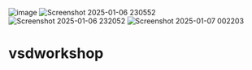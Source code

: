 
![image](https://github.com/user-attachments/assets/7aa4559b-7275-4b6f-a785-f814ab08a4ee)
![Screenshot 2025-01-06 230552](https://github.com/user-attachments/assets/88e9265a-05e7-48b7-ac72-fc3e0e111278)
![Screenshot 2025-01-06 232052](https://github.com/user-attachments/assets/bc2b4665-7d83-456d-a608-ff39549658e8)
![Screenshot 2025-01-07 002203](https://github.com/user-attachments/assets/419a7d3f-fa27-4f81-a556-7438a83bb18a)
# vsdworkshop
